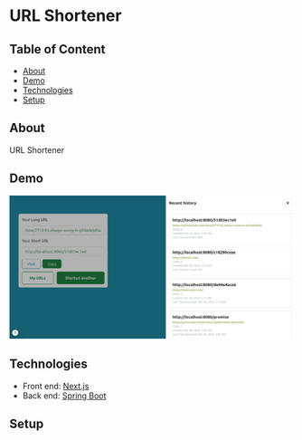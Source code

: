 # URL Shortener

## Table of Content

- [About](#about)
- [Demo](#demo)
- [Technologies](#technologies)
- [Setup](#setup)

## About

URL Shortener

## Demo

![demo](./client/demo/demo1.png)

## Technologies

- Front end: [Next.js](https://nextjs.org/)
- Back end: [Spring Boot](https://spring.io/projects/spring-boot/)

## Setup